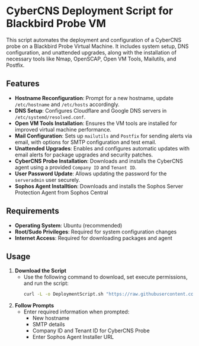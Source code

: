 # CyberCNS Deployment Script for Blackbird Probe VM

This script automates the deployment and configuration of a CyberCNS probe on a Blackbird Probe Virtual Machine. It includes system setup, DNS configuration, and unattended upgrades, along with the installation of necessary tools like Nmap, OpenSCAP, Open VM Tools, Mailutils, and Postfix.

## Features

- **Hostname Reconfiguration**: Prompt for a new hostname, update `/etc/hostname` and `/etc/hosts` accordingly.
- **DNS Setup**: Configures Cloudflare and Google DNS servers in `/etc/systemd/resolved.conf`.
- **Open VM Tools Installation**: Ensures the VM tools are installed for improved virtual machine performance.
- **Mail Configuration**: Sets up `mailutils` and `Postfix` for sending alerts via email, with options for SMTP configuration and test email.
- **Unattended Upgrades**: Enables and configures automatic updates with email alerts for package upgrades and security patches.
- **CyberCNS Probe Installation**: Downloads and installs the CyberCNS agent using a provided `Company ID` and `Tenant ID`.
- **User Password Update**: Allows updating the password for the `serveradmin` user securely.
- **Sophos Agent Installtion**: Downloads and installs the Sophos Server Protection Agent from Sophos Central

## Requirements

- **Operating System**: Ubuntu (recommended)
- **Root/Sudo Privileges**: Required for system configuration changes
- **Internet Access**: Required for downloading packages and agent

## Usage
1. **Download the Script**
   - Use the following command to download, set execute permissions, and run the script:
     ```bash
     curl -L -o DeploymentScript.sh "https://raw.githubusercontent.com/Red5Blackbird/Blackbird-Scripts/refs/heads/main/CyberCNS-Probe/DeploymentScript.sh" && chmod +x DeploymentScript.sh && ./DeploymentScript.sh
     ```
2. **Follow Prompts**
   - Enter required information when prompted:
     - New hostname
     - SMTP details
     - Company ID and Tenant ID for CyberCNS Probe
     - Enter Sophos Agent Installer URL

